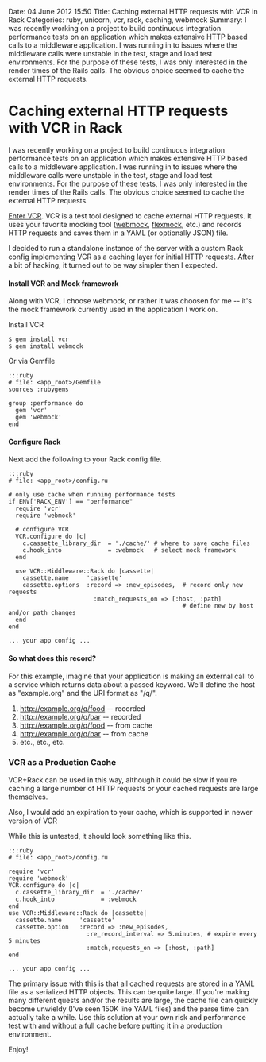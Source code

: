 Date: 04 June 2012 15:50
Title: Caching external HTTP requests with VCR in Rack
Categories: ruby, unicorn, vcr, rack, caching, webmock
Summary: I was recently working on a project to build continuous integration performance tests on an application which makes extensive HTTP based calls to a middleware application. I was running in to issues where the middleware calls were unstable in the test, stage and load test environments. For the purpose of these tests, I was only interested in the render times of the Rails calls. The obvious choice seemed to cache the external HTTP requests. 


# Caching external HTTP requests with VCR in Rack

I was recently working on a project to build continuous integration performance tests on an application which makes extensive HTTP based calls to a middleware application. I was running in to issues where the middleware calls were unstable in the test, stage and load test environments. For the purpose of these tests, I was only interested in the render times of the Rails calls. The obvious choice seemed to cache the external HTTP requests. 

[Enter VCR](https://www.relishapp.com/myronmarston/vcr/docs). VCR is a test tool designed to cache external HTTP requests. It uses your favorite mocking tool ([webmock](https://github.com/bblimke/webmock), [flexmock](http://flexmock.rubyforge.org/), etc.) and records HTTP requests and saves them in a YAML (or optionally JSON) file. 

I decided to run a standalone instance of the server with a custom Rack config implementing VCR as a caching layer for initial HTTP requests. After a bit of hacking, it turned out to be way simpler then I expected.

#### Install VCR and Mock framework

Along with VCR, I choose webmock, or rather it was choosen for me -- it's the mock framework currently used in the application I work on.

Install VCR

    $ gem install vcr
    $ gem install webmock

Or via Gemfile

    :::ruby
    # file: <app_root>/Gemfile
    sources :rubygems
    
    group :performance do
      gem 'vcr'
      gem 'webmock'
    end
    

#### Configure Rack

Next add the following to your Rack config file.

    :::ruby
    # file: <app_root>/config.ru

    # only use cache when running performance tests   
    if ENV['RACK_ENV'] == "performance" 
      require 'vcr'
      require 'webmock'
     
      # configure VCR 
      VCR.configure do |c|
        c.cassette_library_dir  = './cache/' # where to save cache files
        c.hook_into             = :webmock   # select mock framework
      end
     
      use VCR::Middleware::Rack do |cassette|
        cassette.name     'cassette'
        cassette.options  :record => :new_episodes,  # record only new requests
                            :match_requests_on => [:host, :path] 
                                                     # define new by host and/or path changes
      end
    end
    
    ... your app config ...
    


#### So what does this record?

For this example, imagine that your application is making an external call to a service which returns data about a passed keyword. We'll define the host as "example.org" and the URI format as "/q/<keyword>".

1. http://example.org/q/food   -- recorded
1. http://example.org/q/bar     -- recorded
1. http://example.org/q/food   -- from cache
1. http://example.org/q/bar     -- from cache
1. etc., etc., etc.


### VCR as a Production Cache

VCR+Rack can be used in this way, although it could be slow if you're caching a large number of HTTP requests or your cached requests are large themselves. 

Also, I would add an expiration to your cache, which is supported in newer version of VCR

While this is untested, it should look something like this.

    :::ruby
    # file: <app_root>/config.ru
    
    require 'vcr'
    require 'webmock'
    VCR.configure do |c|
      c.cassette_library_dir  = './cache/'
      c.hook_into             = :webmock
    end
    use VCR::Middleware::Rack do |cassette|
      cassette.name     'cassette'
      cassette.option   :record => :new_episodes,  
                          :re_record_interval => 5.minutes, # expire every 5 minutes
                          :match,requests_on => [:host, :path]
    end
    
    ... your app config ...
    

The primary issue with this is that all cached requests are stored in a YAML file as a serialized HTTP objects. This can be quite large. If you're making many different quests and/or the results are large, the cache file can quickly become unwieldy (I've seen 150K line YAML files) and the parse time can actually take a while. Use this solution at your own risk and performance test with and without a full cache before putting it in a production environment.


Enjoy! 
